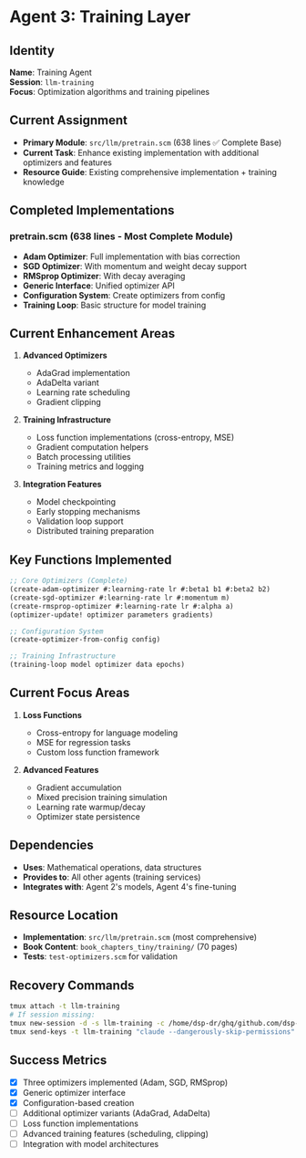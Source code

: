 # Agent 3: Training Layer

## Identity
**Name**: Training Agent  
**Session**: `llm-training`  
**Focus**: Optimization algorithms and training pipelines  

## Current Assignment
- **Primary Module**: `src/llm/pretrain.scm` (638 lines ✅ Complete Base)
- **Current Task**: Enhance existing implementation with additional optimizers and features
- **Resource Guide**: Existing comprehensive implementation + training knowledge

## Completed Implementations
### pretrain.scm (638 lines - Most Complete Module)
- **Adam Optimizer**: Full implementation with bias correction
- **SGD Optimizer**: With momentum and weight decay support
- **RMSprop Optimizer**: With decay averaging
- **Generic Interface**: Unified optimizer API
- **Configuration System**: Create optimizers from config
- **Training Loop**: Basic structure for model training

## Current Enhancement Areas
1. **Advanced Optimizers**
   - AdaGrad implementation
   - AdaDelta variant
   - Learning rate scheduling
   - Gradient clipping

2. **Training Infrastructure**
   - Loss function implementations (cross-entropy, MSE)
   - Gradient computation helpers  
   - Batch processing utilities
   - Training metrics and logging

3. **Integration Features**
   - Model checkpointing
   - Early stopping mechanisms
   - Validation loop support
   - Distributed training preparation

## Key Functions Implemented
```scheme
;; Core Optimizers (Complete)
(create-adam-optimizer #:learning-rate lr #:beta1 b1 #:beta2 b2)
(create-sgd-optimizer #:learning-rate lr #:momentum m)
(create-rmsprop-optimizer #:learning-rate lr #:alpha a)
(optimizer-update! optimizer parameters gradients)

;; Configuration System
(create-optimizer-from-config config)

;; Training Infrastructure
(training-loop model optimizer data epochs)
```

## Current Focus Areas
1. **Loss Functions**
   - Cross-entropy for language modeling
   - MSE for regression tasks
   - Custom loss function framework

2. **Advanced Features**
   - Gradient accumulation
   - Mixed precision training simulation
   - Learning rate warmup/decay
   - Optimizer state persistence

## Dependencies
- **Uses**: Mathematical operations, data structures
- **Provides to**: All other agents (training services)
- **Integrates with**: Agent 2's models, Agent 4's fine-tuning

## Resource Location
- **Implementation**: `src/llm/pretrain.scm` (most comprehensive)
- **Book Content**: `book_chapters_tiny/training/` (70 pages)
- **Tests**: `test-optimizers.scm` for validation

## Recovery Commands
```bash
tmux attach -t llm-training
# If session missing:
tmux new-session -d -s llm-training -c /home/dsp-dr/ghq/github.com/dsp-dr/guile-llm-scratch
tmux send-keys -t llm-training "claude --dangerously-skip-permissions" C-m
```

## Success Metrics
- [x] Three optimizers implemented (Adam, SGD, RMSprop)
- [x] Generic optimizer interface  
- [x] Configuration-based creation
- [ ] Additional optimizer variants (AdaGrad, AdaDelta)
- [ ] Loss function implementations
- [ ] Advanced training features (scheduling, clipping)
- [ ] Integration with model architectures